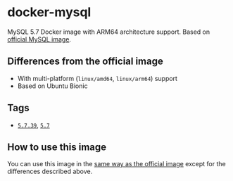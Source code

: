 # docker-mysql

MySQL 5.7 Docker image with ARM64 architecture support. Based on [official MySQL image](https://github.com/docker-library/mysql).

## Differences from the official image

- With multi-platform (`linux/amd64`, `linux/arm64`) support
- Based on Ubuntu Bionic

## Tags

- [`5.7.39`](https://github.com/yano3/docker-mysql/blob/main/5.7/Dockerfile), [`5.7`](https://github.com/yano3/docker-mysql/blob/main/5.7/Dockerfile)

## How to use this image

You can use this image in the [same way as the official image](https://hub.docker.com/_/mysql) except for the differences described above.
